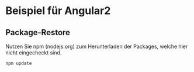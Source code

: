 # Beispiel für Angular2

## Package-Restore

Nutzen Sie npm (nodejs.org) zum Herunterladen der Packages, welche hier nicht eingecheckt sind.
```
npm update
```